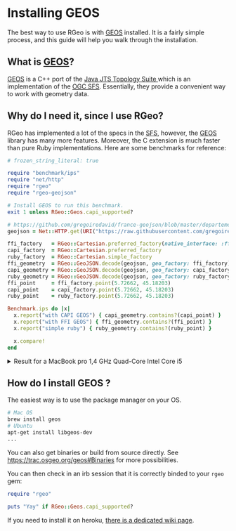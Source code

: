 # Installing GEOS

The best way to use RGeo is with [GEOS] installed. It is a fairly simple process, and this guide will help you walk through the installation.

## What is [GEOS]?

[GEOS] is a C++ port of the [Java JTS Topology Suite ][jts] which is an implementation of the [OGC SFS][SFS]. Essentially, they provide a convenient way to work with geometry data.

## Why do I need it, since I use RGeo?

RGeo has implemented a lot of the specs in the [SFS], however, the [GEOS] library has many more features. Moreover, the C extension is much faster than pure Ruby implementations. Here are some benchmarks for reference:

```ruby
# frozen_string_literal: true

require "benchmark/ips"
require "net/http"
require "rgeo"
require "rgeo-geojson"

# Install GEOS to run this benchmark.
exit 1 unless RGeo::Geos.capi_supported?

# https://github.com/gregoiredavid/france-geojson/blob/master/departements/38-isere/departement-38-isere.geojson
geojson = Net::HTTP.get(URI("https://raw.githubusercontent.com/gregoiredavid/france-geojson/master/departements/38-isere/departement-38-isere.geojson"))

ffi_factory   = RGeo::Cartesian.preferred_factory(native_interface: :ffi)
capi_factory  = RGeo::Cartesian.preferred_factory
ruby_factory  = RGeo::Cartesian.simple_factory
ffi_geometry  = RGeo::GeoJSON.decode(geojson, geo_factory: ffi_factory).geometry
capi_geometry = RGeo::GeoJSON.decode(geojson, geo_factory: capi_factory).geometry
ruby_geometry = RGeo::GeoJSON.decode(geojson, geo_factory: ruby_factory).geometry
ffi_point     = ffi_factory.point(5.72662, 45.18203)
capi_point    = capi_factory.point(5.72662, 45.18203)
ruby_point    = ruby_factory.point(5.72662, 45.18203)

Benchmark.ips do |x|
  x.report("with CAPI GEOS") { capi_geometry.contains?(capi_point) }
  x.report("with FFI GEOS") { ffi_geometry.contains?(ffi_point) }
  x.report("simple ruby") { ruby_geometry.contains?(ruby_point) }

  x.compare!
end
```

<details>

<summary> Result for a MacBook pro 1,4 GHz Quad-Core Intel Core i5 </summary>


<!-- Mixing markdown and html syntax renders poorly with yard. -->
<pre class="code">
Warming up --------------------------------------
      with CAPI GEOS   567.300k i/100ms
       with FFI GEOS    73.764k i/100ms
         simple ruby   101.000  i/100ms
Calculating -------------------------------------
      with CAPI GEOS      5.671M (± 0.9%) i/s -     28.365M in   5.002353s
       with FFI GEOS    732.590k (± 1.7%) i/s -      3.688M in   5.035920s
         simple ruby    963.703  (± 4.9%) i/s -      4.848k in   5.043617s

Comparison:
      with CAPI GEOS:  5670783.7 i/s
       with FFI GEOS:   732589.6 i/s - 7.74x  (± 0.00) slower
         simple ruby:      963.7 i/s - 5884.37x  (± 0.00) slower
</pre>

</details>

## How do I install GEOS ?

The easiest way is to use the package manager on your OS.

```bash
# Mac OS
brew install geos
# Ubuntu
apt-get install libgeos-dev
...
```

You can also get binaries or build from source directly. See https://trac.osgeo.org/geos#Binaries for more possibilities.

You can then check in an irb session that it is correctly binded to your `rgeo` gem:

```ruby
require "rgeo"

puts "Yay" if RGeo::Geos.capi_supported?
```

If you need to install it on heroku, [there is a dedicated wiki page](https://github.com/rgeo/rgeo/wiki/Enable-GEOS-and-Proj4-on-Heroku).

[geos]: https://trac.osgeo.org/geos
[jts]: https://www.tsusiatsoftware.net/jts/main.html
[SFS]: https://www.ogc.org/standards/sfa
